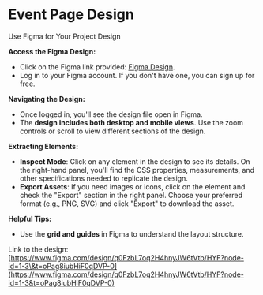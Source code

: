 # Event Page Design
Use Figma for Your Project Design

**Access the Figma Design:**

- Click on the Figma link provided: [Figma Design](https://www.figma.com/design/q0FzbL7oq2H4hnyJW6tVtb/HYF?node-id=1-3&t=oPag8iubHiF0qDVP-0).
- Log in to your Figma account. If you don't have one, you can sign up for free.

**Navigating the Design:**

- Once logged in, you'll see the design file open in Figma.
- The **design includes both desktop and mobile views**. Use the zoom controls or scroll to view different sections of the design.

**Extracting Elements:**

- **Inspect Mode**: Click on any element in the design to see its details. On the right-hand panel, you'll find the CSS properties, measurements, and other specifications needed to replicate the design.
- **Export Assets**: If you need images or icons, click on the element and check the "Export" section in the right panel. Choose your preferred format (e.g., PNG, SVG) and click "Export" to download the asset.

**Helpful Tips:**

- Use the **grid and guides** in Figma to understand the layout structure.

Link to the design: \
[https://www.figma.com/design/q0FzbL7oq2H4hnyJW6tVtb/HYF?node-id=1-3\&t=oPag8iubHiF0qDVP-0](https://www.figma.com/design/q0FzbL7oq2H4hnyJW6tVtb/HYF?node-id=1-3&t=oPag8iubHiF0qDVP-0)
